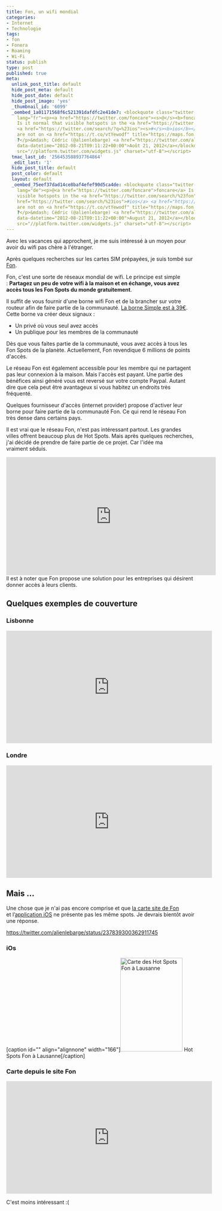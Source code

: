 ```yaml
---
title: Fon, un wifi mondial
categories:
- Internet
- Technologie
tags:
- fon
- Fonera
- Roaming
- Wi-Fi
status: publish
type: post
published: true
meta:
  unlink_post_title: default
  hide_post_meta: default
  hide_post_date: default
  hide_post_image: 'yes'
  _thumbnail_id: '6099'
  _oembed_1a01171568f6c521391dafdfc2e41de7: <blockquote class="twitter-tweet" width="550"
    lang="fr"><p><a href="https://twitter.com/foncare"><s>@</s><b>foncare</b></a>
    Is it normal that visible hotspots in the <a href="https://twitter.com/search/?q=%23fon"><s>#</s><b>fon</b></a>
    <a href="https://twitter.com/search/?q=%23ios"><s>#</s><b>ios</b></a> <a href="https://twitter.com/search/?q=%23app"><s>#</s><b>app</b></a>
    are not on <a href="https://t.co/vtYewodf" title="https://maps.fon.com/">maps.fon.com</a>
    ?</p>&mdash; Cédric (@alienlebarge) <a href="https://twitter.com/alienlebarge/status/237839300362911745"
    data-datetime="2012-08-21T09:11:22+00:00">Août 21, 2012</a></blockquote><script
    src="//platform.twitter.com/widgets.js" charset="utf-8"></script>
  tmac_last_id: '256453588937764864'
  _edit_last: '1'
  hide_post_title: default
  post_color: default
  layout: default
  _oembed_75eef37dad14ce8baf4efef90d5ca4de: <blockquote class="twitter-tweet" width="550"
    lang="de"><p>@<a href="https://twitter.com/foncare">foncare</a> Is it normal that
    visible hotspots in the <a href="https://twitter.com/search/%23fon">#fon</a> <a
    href="https://twitter.com/search/%23ios">#ios</a> <a href="https://twitter.com/search/%23app">#app</a>
    are not on <a href="https://t.co/vtYewodf" title="https://maps.fon.com/">maps.fon.com</a>
    ?</p>&mdash; Cédric (@alienlebarge) <a href="https://twitter.com/alienlebarge/status/237839300362911745"
    data-datetime="2012-08-21T09:11:22+00:00">August 21, 2012</a></blockquote><script
    src="//platform.twitter.com/widgets.js" charset="utf-8"></script>
---
```

Avec les vacances qui approchent, je me suis intéressé à un moyen pour avoir du wifi pas chère à l'étranger.

Après quelques recherches sur les cartes SIM prépayées, je suis tombé sur <a href="https://corp.fon.com">Fon</a>. <!--more-->

Fon, c'est une sorte de réseaux mondial de wifi. Le principe est simple : <strong>Partagez un peu de votre wifi à la maison et en échange, vous avez accès tous les Fon Spots du monde gratuitement</strong>.

Il suffit de vous fournir d'une borne wifi Fon et de la brancher sur votre routeur afin de faire partie de la communauté. <a title="Détail de la borne Simpl" href="https://corp.fon.com/fr/products/simpl/">La borne Simple est à 39€</a>.
Cette borne va créer deux signaux :
<ul>
	<li>Un privé où vous seul avez accès</li>
	<li>Un publique pour les membres de la communauté</li>
</ul>
Dès que vous faites partie de la communauté, vous avez accès à tous les Fon Spots de la planète. Actuellement, Fon revendique 6 millions de points d'accès.

Le réseau Fon est également accessible pour les membre qui ne partagent pas leur connexion à la maison. Mais l'accès est payant. Une partie des bénéfices ainsi généré vous est reversé sur votre compte Paypal. Autant dire que cela peut être avantageux si vous habitez un endroits très fréquenté.

Quelques fournisseur d'accès (internet provider) propose d'activer leur borne pour faire partie de la communauté Fon. Ce qui rend le réseau Fon très dense dans certains pays.

Il est vrai que le réseau Fon, n'est pas intéressant partout. Les grandes villes offrent beaucoup plus de Hot Spots. Mais après quelques recherches, j'ai décidé de prendre de faire partie de ce projet. Car l'idée ma vraiment séduis.
<div></div>
<div><iframe src="https://www.youtube.com/embed/r49XJKMuSn0" frameborder="0" width="560" height="315"></iframe></div>
<div></div>
<div>Il est à noter que Fon propose une solution pour les entreprises qui désirent donner accès à leurs clients.</div>
<h2>Quelques exemples de couverture</h2>
<h3>Lisbonne</h3>
<iframe src="https://maps.fon.com/mapContent?lt=38.72529929999999&amp;ln=-9.150036399999966&amp;zm=16" frameborder="0" marginwidth="0" marginheight="0" scrolling="no" width="550" height="300"></iframe>
<h3>Londre</h3>
<iframe src="https://maps.fon.com/mapContent?lt=51.51236936985704&amp;ln=-0.13347667147220577&amp;zm=16" frameborder="0" marginwidth="0" marginheight="0" scrolling="no" width="550" height="300"></iframe>
<h2 class="mceTemp">Mais ...</h2>
Une chose que je n'ai pas encore comprise et que <a href="https://maps.fon.com/fr">la carte site de Fon</a> et l’<a href="https://itunes.apple.com/fr/app/fon-wifi/id478267641?mt=8">application iOS</a> ne présente pas les même spots. Je devrais bientôt avoir une réponse.

https://twitter.com/alienlebarge/status/237839300362911745
<h3>iOs</h3>
[caption id="" align="alignnone" width="166"]<a href="https://dlgjp9x71cipk.cloudfront.net/2012/08/photo.png"><img class="size-medium wp-image-6092 " title="Hot Spots Fon à Lausanne" src="https://dlgjp9x71cipk.cloudfront.net/2012/08/photo-166x250.png" alt="Carte des Hot Spots Fon à Lausanne" width="166" height="250" /></a> Hot Spots Fon à Lausanne[/caption]

<div></div>
<h3>Carte depuis le site Fon</h3>
<iframe src="https://maps.fon.com/mapContent?lt=46.51996170000002&amp;ln=6.633597099999973&amp;zm=16" frameborder="0" marginwidth="0" marginheight="0" scrolling="no" width="550" height="300"></iframe>

C'est moins intéressant :(
